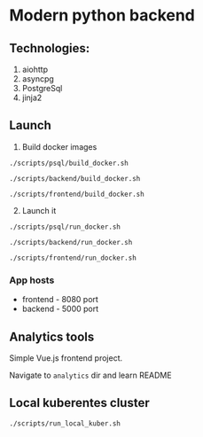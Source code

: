 # Modern python backend

## Technologies:
1) aiohttp
2) asyncpg
3) PostgreSql
4) jinja2

## Launch

1) Build docker images
```shell
./scripts/psql/build_docker.sh
```
```shell
./scripts/backend/build_docker.sh
```
```shell
./scripts/frontend/build_docker.sh
```
2) Launch it
```shell
./scripts/psql/run_docker.sh
```
```shell
./scripts/backend/run_docker.sh
```
```shell
./scripts/frontend/run_docker.sh
```

### App hosts
- frontend - 8080 port
- backend - 5000 port

## Analytics tools
Simple Vue.js frontend project.

Navigate to ```analytics``` dir and learn README

## Local kuberentes cluster

```shell
./scripts/run_local_kuber.sh
```
